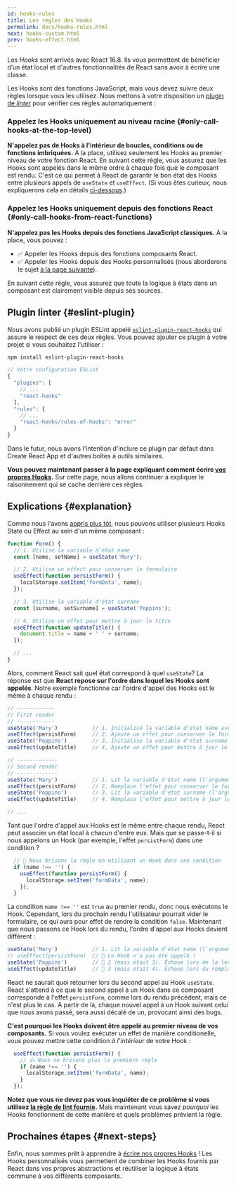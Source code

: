 ```yaml
---
id: hooks-rules
title: Les règles des Hooks
permalink: docs/hooks-rules.html
next: hooks-custom.html
prev: hooks-effect.html
---
```


Les *Hooks* sont arrivés avec React 16.8. Ils vous permettent de bénéficier d’un état local et d'autres fonctionnalités de React sans avoir à écrire une classe.

Les Hooks sont des fonctions JavaScript, mais vous devez suivre deux règles lorsque vous les utilisez. Nous mettons à votre disposition un [plugin de *linter*](https://www.npmjs.com/package/eslint-plugin-react-hooks) pour vérifier ces règles automatiquement :

### Appelez les Hooks uniquement au niveau racine {#only-call-hooks-at-the-top-level}

**N'appelez pas de Hooks à l'intérieur de boucles, conditions ou de fonctions imbriquées.** À la place, utilisez seulement les Hooks au premier niveau de votre fonction React. En suivant cette règle, vous assurez que les Hooks sont appelés dans le même ordre à chaque fois que le composant est rendu. C'est ce qui permet à React de garantir le bon état des Hooks entre plusieurs appels de `useState` et `useEffect`. (Si vous êtes curieux, nous expliquerons cela en détails [ci-dessous](#explanation).)

### Appelez les Hooks uniquement depuis des fonctions React {#only-call-hooks-from-react-functions}

**N'appelez pas les Hooks depuis des fonctions JavaScript classiques.** À la place, vous pouvez :

* ✅ Appeler les Hooks depuis des fonctions composants React.
* ✅ Appeler les Hooks depuis des Hooks personnalisés (nous aborderons le sujet [à la page suivante](/docs/hooks-custom.html)).

En suivant cette règle, vous assurez que toute la logique à états dans un composant est clairement visible depuis ses sources.

## Plugin linter {#eslint-plugin}

Nous avons publié un plugin ESLint appelé [`eslint-plugin-react-hooks`](https://www.npmjs.com/package/eslint-plugin-react-hooks) qui assure le respect de ces deux règles. Vous pouvez ajouter ce plugin à votre projet si vous souhaitez l'utiliser :

```bash
npm install eslint-plugin-react-hooks
```

```js
// Votre configuration ESLint
{
  "plugins": [
    // ...
    "react-hooks"
  ],
  "rules": {
    // ...
    "react-hooks/rules-of-hooks": "error"
  }
}
```

Dans le futur, nous avons l'intention d'inclure ce plugin par défaut dans Create React App et d'autres boîtes à outils similaires.

**Vous pouvez maintenant passer à la page expliquant comment écrire [vos propres Hooks](/docs/hooks-custom.html).** Sur cette page, nous allons continuer à expliquer le raisonnement qui se cache derrière ces règles.

## Explications {#explanation}

Comme nous l'avons [appris plus tôt](/docs/hooks-state.html#tip-using-multiple-state-variables), nous pouvons utiliser plusieurs Hooks State ou Effect au sein d'un même composant :

```js
function Form() {
  // 1. Utilise la variable d'état name
  const [name, setName] = useState('Mary');

  // 2. Utilise un effect pour conserver le formulaire
  useEffect(function persistForm() {
    localStorage.setItem('formData', name);
  });

  // 3. Utilise la variable d'état surname
  const [surname, setSurname] = useState('Poppins');

  // 4. Utilise un effet pour mettre à jour le titre
  useEffect(function updateTitle() {
    document.title = name + ' ' + surname;
  });

  // ...
}
```

Alors, comment React sait quel état correspond à quel `useState`? La réponse est que **React repose sur l'ordre dans lequel les Hooks sont appelés**. Notre exemple fonctionne car l'ordre d'appel des Hooks est le même à chaque rendu :

```js
// ------------
// First render
// ------------
useState('Mary')           // 1. Initialise la variable d'état name avec 'Mary'
useEffect(persistForm)     // 2. Ajoute un effet pour conserver le formulaire
useState('Poppins')        // 3. Initialise la variable d'état surname avec 'Poppins'
useEffect(updateTitle)     // 4. Ajoute un effet pour mettre à jour le titre

// -------------
// Second render
// -------------
useState('Mary')           // 1. Lit la variable d'état name (l'argument est ignoré)
useEffect(persistForm)     // 2. Remplace l'effet pour conserver le formulaire
useState('Poppins')        // 3. Lit la variable d'état surname (l'argument est ignoré)
useEffect(updateTitle)     // 4. Remplace l'effet pour mettre à jour le titre

// ...
```

Tant que l'ordre d'appel aux Hooks est le même entre chaque rendu, React peut associer un état local à chacun d'entre eux. Mais que se passe-t-il si nous appelons un Hook (par exemple, l'effet `persistForm`) dans une condition ?

```js
  // 🔴 Nous brisons la règle en utilisant un Hook dans une condition
  if (name !== '') {
    useEffect(function persistForm() {
      localStorage.setItem('formData', name);
    });
  }
```

La condition `name !== ''` est `true` au premier rendu, donc nous exécutons le Hook. Cependant, lors du prochain rendu l'utilisateur pourrait vider le formulaire, ce qui aura pour effet de rendre la condition `false`. Maintenant que nous passons ce Hook lors du rendu, l'ordre d'appel aux Hooks devient différent :

```js
useState('Mary')           // 1. Lit la variable d'état name (l'argument est ignoré)
// useEffect(persistForm)  // 🔴 Le Hook n'a pas été appelé !
useState('Poppins')        // 🔴 2 (mais était 3). Échoue lors de la lecture de la variable d'état surname
useEffect(updateTitle)     // 🔴 3 (mais était 4). Échoue lors du remplacement de l'effet
```

React ne saurait quoi retourner lors du second appel au Hook `useState`. React s'attend à ce que le second appel à un Hook dans ce composant corresponde à l'effet `persistForm`, comme lors du rendu précédent, mais ce n'est plus le cas. A partir de là, chaque nouvel appel à un Hook suivant celui que nous avons passé, sera aussi décalé de un, provocant ainsi des bugs.

**C'est pourquoi les Hooks doivent être appelé au premier niveau de vos composants.** Si vous voulez exécuter un effet de manière conditionelle, vous pouvez mettre cette condition *à l'intérieur* de votre Hook :

```js
  useEffect(function persistForm() {
    // 👍 Nous ne brisons plus la première règle
    if (name !== '') {
      localStorage.setItem('formData', name);
    }
  });
```

**Notez que vous ne devez pas vous inquiéter de ce problème si vous utilisez [la règle de lint fournie](https://www.npmjs.com/package/eslint-plugin-react-hooks).** Mais maintenant vous savez *pourquoi* les Hooks fonctionnent de cette manière et quels problèmes prévient la règle.

## Prochaines étapes {#next-steps}

Enfin, nous sommes prêt à apprendre à [écrire nos propres Hooks](/docs/hooks-custom.html) ! Les Hooks personnalisés vous permettent de combiner les Hooks fournis par React dans vos propres abstractions et réutiliser la logique à états commune à vos différents composants.
